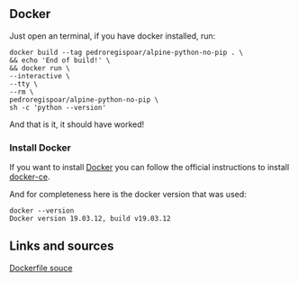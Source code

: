 #






## Docker

Just open an terminal, if you have docker installed, run:

```
docker build --tag pedroregispoar/alpine-python-no-pip . \
&& echo 'End of build!' \
&& docker run \
--interactive \
--tty \
--rm \
pedroregispoar/alpine-python-no-pip \
sh -c 'python --version'
```


And that is it, it should have worked!


### Install Docker

If you want to install [Docker](https://www.docker.com/) you can follow the official instructions to install [docker-ce](https://docs.docker.com/engine/install/).

And for completeness here is the docker version that was used:
```
docker --version
Docker version 19.03.12, build v19.03.12
```

## Links and sources


[Dockerfile souce](https://github.com/docker-library/python/blob/1b78ff417e41b6448d98d6dd6890a1f95b0ce4be/3.8/alpine3.12/Dockerfile)
